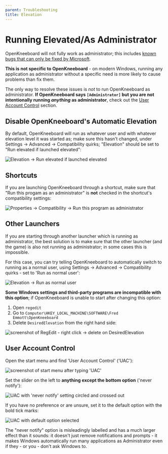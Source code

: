 ```yaml
---
parent: Troubleshooting
title: Elevation
---
```


# Running Elevated/As Administrator

OpenKneeboard will not fully work as administrator; this includes [known bugs that can only be fixed by Microsoft](https://github.com/microsoft/microsoft-ui-xaml/issues/3290).

**This is not specific to OpenKneeboard** - on modern Windows, running any application as administrator without a specific need is more likely to cause problems than fix them.

The only way to resolve these issues is *not* to run OpenKneeboard as administrator. **If OpenKneeboard says `[Administrator]` but you are not intentionally running *anything* as administrator**, check out the [User Account Control](#user-account-control) section.

## Disable OpenKneeboard's Automatic Elevation

By default, OpenKneeboard will run as whatever user and with whatever elevation level it was started as; make sure this hasn't changed, under Settings -> Advanced -> Compatibility quirks; "Elevation" should be set to "Run elevated if launched elevated":

![Elevation -> Run elevated if launched elevated](../screenshots/elevation-setting.png)

## Shortcuts

If you are launching OpenKneeboard through a shortcut, make sure that "Run this progam as an administrator" is **not** checked in the shortcut's compatibility settings:

![Properties -> Compatibility -> Run this program as administrator](../screenshots/elevation-shortcut.png)

## Other Launchers

If you are starting through another launcher which is running as administrator, the best solution is to make sure that the other launcher (and the game) is also not running as administrator; in some cases this is impossible.

For this case, you can try telling OpenKneeboard to automatically switch to running as a normal user, using Settings -> Advanced -> Compatibility quirks - set to 'Run as normal user':

![Elevation -> Run as normal user](../screenshots/elevation-setting-normal-user.png)

**Some Windows settings and third-party programs are incompatible with this option**; if OpenKneeboard is unable to start after changing this option:

1. Open `regedit`
2. Go to `Computer\HKEY_LOCAL_MACHINE\SOFTWARE\Fred Emmott\OpenKneeboard`
3. Delete `DesiredElevation` from the right hand side:

![screenshot of RegEdit - right click -> delete on DesiredElevation](../screenshots/elevation-regedit-DesiredElevation.png)

## User Account Control

Open the start menu and find 'User Account Control' ('UAC'):

![screenshot of start menu after typing 'UAC'](../screenshots/elevation-uac-startmenu.png)

Set the slider on the left to **anything except the bottom option** ('never notify'):

![UAC with 'never notify' setting circled and crossed out](../screenshots/elevation-uac-no.png)

If you have no preference or are unsure, set it to the default option with the bold tick marks:

![UAC with default option selected](../screenshots/elevation-uac.png)

The "never notify" option is misleadingly labelled and has a much larger effect than it sounds: it doesn't just remove notifications and prompts - it makes Windows automatically run many applications as Administrator even if they - or you - don't ask Windows to.
